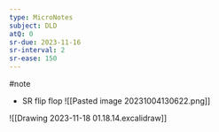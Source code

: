 ```yaml
---
type: MicroNotes
subject: DLD
atQ: 0
sr-due: 2023-11-16
sr-interval: 2
sr-ease: 150
---
```

#note
- SR flip flop ![[Pasted image 20231004130622.png]]

![[Drawing 2023-11-18 01.18.14.excalidraw]]